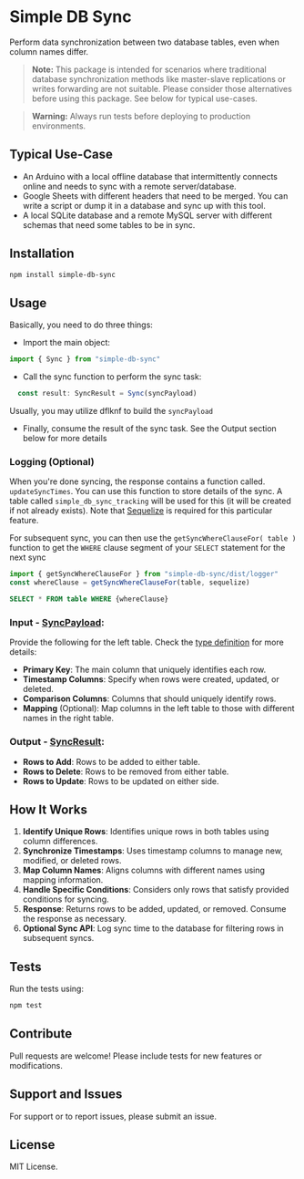 # Simple DB Sync

Perform data synchronization between two database tables, even when column names differ.

> **Note:**
> This package is intended for scenarios where traditional database synchronization methods like master-slave replications or writes forwarding are not suitable. Please consider those alternatives before using this package. See below for typical use-cases.

> **Warning:**
> Always run tests before deploying to production environments.

## Typical Use-Case

- An Arduino with a local offline database that intermittently connects online and needs to sync with a remote server/database.
- Google Sheets with different headers that need to be merged. You can write a script or dump it in a database and sync up with this tool.
- A local SQLite database and a remote MySQL server with different schemas that need some tables to be in sync.

## Installation

```sh
npm install simple-db-sync
```

## Usage

Basically, you need to do three things:

- Import the main object:

```javascript
import { Sync } from "simple-db-sync"
```

- Call the sync function to perform the sync task:

```javascript
  const result: SyncResult = Sync(syncPayload)
```

Usually, you may utilize dflknf to build the `syncPayload`

- Finally, consume the result of the sync task. See the Output section below for more details

### Logging (Optional)

When you're done syncing, the response contains a function called. `updateSyncTimes`. You can use this function to store details of the sync. A table called `simple_db_sync_tracking` will be used for this (it will be created if not already exists). Note that [Sequelize](https://sequelize.org) is required for this particular feature.

For subsequent sync, you can then use the `getSyncWhereClauseFor( table )` function to get the `WHERE` clause segment of your `SELECT` statement for the next sync

```javascript
import { getSyncWhereClauseFor } from "simple-db-sync/dist/logger"
const whereClause = getSyncWhereClauseFor(table, sequelize)
```

```sql
SELECT * FROM table WHERE {whereClause}
```

### Input - [SyncPayload](types.d.ts):

Provide the following for the left table. Check the [type definition](types.d.ts) for more details:

- **Primary Key**: The main column that uniquely identifies each row.
- **Timestamp Columns**: Specify when rows were created, updated, or deleted.
- **Comparison Columns**: Columns that should uniquely identify rows.
- **Mapping** (Optional): Map columns in the left table to those with different names in the right table.

### Output - [SyncResult](types.d.ts):

- **Rows to Add**: Rows to be added to either table.
- **Rows to Delete**: Rows to be removed from either table.
- **Rows to Update**: Rows to be updated on either side.

## How It Works

1. **Identify Unique Rows**: Identifies unique rows in both tables using column differences.
2. **Synchronize Timestamps**: Uses timestamp columns to manage new, modified, or deleted rows.
3. **Map Column Names**: Aligns columns with different names using mapping information.
4. **Handle Specific Conditions**: Considers only rows that satisfy provided conditions for syncing.
5. **Response**: Returns rows to be added, updated, or removed. Consume the response as necessary.
6. **Optional Sync API**: Log sync time to the database for filtering rows in subsequent syncs.

## Tests

Run the tests using:

```sh
npm test
```

## Contribute

Pull requests are welcome! Please include tests for new features or modifications.

## Support and Issues

For support or to report issues, please submit an issue.

## License

MIT License.
